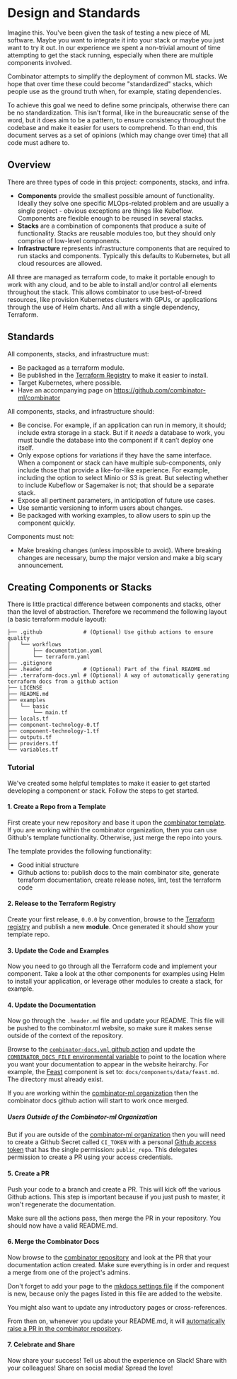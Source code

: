 # Design and Standards

Imagine this. You've been given the task of testing a new piece of ML software. Maybe you want to integrate it into your stack or maybe you just want to try it out. In our experience we spent a non-trivial amount of time attempting to get the stack running, especially when there are multiple components involved.

Combinator attempts to simplify the deployment of common ML stacks. We hope that over time these could become "standardized" stacks, which people use as the ground truth when, for example, stating dependencies.

To achieve this goal we need to define some principals, otherwise there can be no standardization. This isn't formal, like in the bureaucratic sense of the word, but it does aim to be a pattern, to ensure consistency throughout the codebase and make it easier for users to comprehend. To than end, this document serves as a set of opinions (which may change over time) that all code must adhere to.

## Overview

There are three types of code in this project: components, stacks, and infra.

- **Components** provide the smallest possible amount of functionality. Ideally they solve one specific MLOps-related problem and are usually a single project - obvious exceptions are things like Kubeflow. Components are flexible enough to be reused in several stacks.
- **Stacks** are a combination of components that produce a suite of functionality. Stacks are reusable modules too, but they should only comprise of low-level components.
- **Infrastructure** represents infrastructure components that are required to run stacks and components. Typically this defaults to Kubernetes, but all cloud resources are allowed.

All three are managed as terraform code, to make it portable enough to work with any cloud, and to be able to install and/or control all elements throughout the stack. This allows combinator to use best-of-breed resources, like provision Kubernetes clusters with GPUs, or applications through the use of Helm charts. And all with a single dependency, Terraform.

## Standards

All components, stacks, and infrastructure must:

- Be packaged as a terraform module.
- Be published in the [Terraform Registry](https://registry.terraform.io) to make it easier to install.
- Target Kubernetes, where possible.
- Have an accompanying page on https://github.com/combinator-ml/combinator

All components, stacks, and infrastructure should:

- Be concise. For example, if an application can run in memory, it should; include extra storage in a stack. But if it _needs_ a database to work, you must bundle the database into the component if it can’t deploy one itself.
- Only expose options for variations if they have the same interface. When a component or stack can have multiple sub-components, only include those that provide a like-for-like experience. For example, including the option to select Minio or S3 is great. But selecting whether to include Kubeflow or Sagemaker is not; that should be a separate stack.
- Expose all pertinent parameters, in anticipation of future use cases.
- Use semantic versioning to inform users about changes.
- Be packaged with working examples, to allow users to spin up the component quickly.

Components must not:

- Make breaking changes (unless impossible to avoid). Where breaking changes are necessary, bump the major version and make a big scary announcement.

## Creating Components or Stacks

There is little practical difference between components and stacks, other than the level of abstraction. Therefore we recommend the following layout (a basic terraform module layout):

```
├── .github             # (Optional) Use github actions to ensure quality
│   └── workflows
│       ├── documentation.yaml
│       └── terraform.yaml
├── .gitignore
├── .header.md          # (Optional) Part of the final README.md
├── .terraform-docs.yml # (Optional) A way of automatically generating terraform docs from a github action
├── LICENSE
├── README.md
├── examples
│   └── basic
│       └── main.tf
├── locals.tf
├── component-technology-0.tf
├── component-technology-1.tf
├── outputs.tf
├── providers.tf
└── variables.tf
```

### Tutorial

We've created some helpful templates to make it easier to get started developing a component or stack. Follow the steps to get started.

#### 1. Create a Repo from a Template

First create your new repository and base it upon the [combinator template](https://github.com/combinator-ml/terraform-template). If you are working within the combinator organization, then you can use Github's template functionality. Otherwise, just merge the repo into yours.

The template provides the following functionality:

- Good initial structure
- Github actions to: publish docs to the main combinator site, generate terraform documentation, create release notes, lint, test the terraform code

#### 2. Release to the Terraform Registry

Create your first release, `0.0.0` by convention, browse to the [Terraform registry](https://registry.terraform.io/github/create) and publish a new **module**. Once generated it should show your template repo.

#### 3. Update the Code and Examples

Now you need to go through all the Terraform code and implement your component. Take a look at the other components for examples using Helm to install your application, or leverage other modules to create a stack, for example.

#### 4. Update the Documentation

Now go through the `.header.md` file and update your README. This file will be pushed to the combinator.ml website, so make sure it makes sense outside of the context of the repository.

Browse to the [`combinator-docs.yml` github action](https://github.com/combinator-ml/terraform-template/blob/main/.github/workflows/combinator-docs.yml) and update the [`COMBINATOR_DOCS_FILE` environmental variable](https://github.com/combinator-ml/terraform-template/blob/main/.github/workflows/combinator-docs.yml#L13) to point to the location where you want your documentation to appear in the website heirarchy. For example, the [Feast](components/data/feast.md) component is set to: `docs/components/data/feast.md`. The directory must already exist.

If you are working within the [combinator-ml organization](https://github.com/combinator-ml) then the combinator docs github action will start to work once merged.

##### Users Outside of the Combinator-ml Organization

But if you are outside of the [combinator-ml organization](https://github.com/combinator-ml) then you will need to create a Github Secret called `CI_TOKEN` with a personal [Github access token](https://github.com/settings/tokens) that has the single permission: `public_repo`. This delegates permission to create a PR using your access credentials.

#### 5. Create a PR

Push your code to a branch and create a PR. This will kick off the various Github actions. This step is important because if you just push to master, it won't regenerate the documentation.

Make sure all the actions pass, then merge the PR in your repository. You should now have a valid README.md.

#### 6. Merge the Combinator Docs

Now browse to the [combinator repository](https://github.com/combinator-ml/combinator/pulls) and look at the PR that your documentation action created. Make sure everything is in order and request a merge from one of the project's admins.

Don't forget to add your page to the [mkdocs settings file](https://github.com/combinator-ml/combinator/blob/main/mkdocs.yml) if the component is new, because only the pages listed in this file are added to the website.

You might also want to update any introductory pages or cross-references.

From then on, whenever you update your README.md, it will [automatically raise a PR in the combinator repository](https://github.com/combinator-ml/combinator/pulls).

#### 7. Celebrate and Share

Now share your success! Tell us about the experience on Slack! Share with your colleagues! Share on social media! Spread the love!
